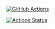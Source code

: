 [![GitHub Actions](https://github.com/DyakonovVitaliy/example_of_actions/workflows/pyci.yml/badge.svg)](https://github.com/DyakonovVitaliy/example_of_actions/actions/workflows/pyci.yml)


[![Actions Status](https://github.com/DyakonovVitaliy/python-project-50/workflows/hexlet-check/badge.svg)](https://github.com/DyakonovVitaliy/python-project-50/actions)
